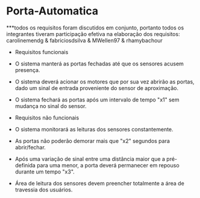 # Porta-Automatica

***todos os requisitos foram discutidos em conjunto, portanto todos os integrantes tiveram participação efetiva na elaboração dos requisitos: carolinemendg & fabriciosdsilva & MWellen97 & rhamybachour 

* Requisitos funcionais

- O sistema manterá as portas fechadas até que os sensores acusem presença.

- O sistema deverá acionar os motores que por sua vez abrirão as portas, dado um sinal de entrada proveniente do sensor de aproximação.

- O sistema fechará as portas após um intervalo de tempo "x1" sem mudança no sinal do sensor.


* Requisitos não funcionais

- O sistema monitorará as leituras dos sensores constantemente.

- As portas não poderão demorar mais que "x2" segundos para abrir/fechar.

- Após uma variação de sinal entre uma distância maior que a pré-definida para uma menor, a porta deverá permanecer em repouso durante um tempo "x3".

- Área de leitura dos sensores devem preencher totalmente a área de travessia dos usuários.


